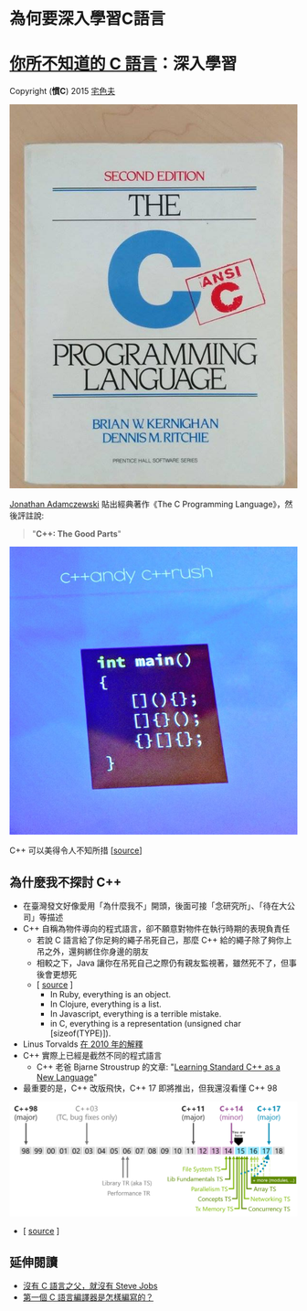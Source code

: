 # 為何要深入學習C語言



# [你所不知道的 C 語言](http://hackfoldr.org/dykc/)：深入學習

Copyright (**慣C**) 2015 [宅色夫](http://wiki.csie.ncku.edu.tw/User/jserv)

![](images/1gWHzfd.png)


[Jonathan Adamczewski](https://twitter.com/twoscomplement) 貼出經典著作《The C Programming Language》，然後評註說:
> "**C++: The Good Parts**"


![](images/4Uzmkvi.png)


C++ 可以美得令人不知所措 [[source](https://twitter.com/jfbastien/status/730963193799938051)]

## 為什麼我不探討 C++

* 在臺灣發文好像愛用「為什麼我不」開頭，後面可接「念研究所」、「待在大公司」等描述
* C++ 自稱為物件導向的程式語言，卻不願意對物件在執行時期的表現負責任
    * 若說 C 語言給了你足夠的繩子吊死自己，那麼 C++ 給的繩子除了夠你上吊之外，還夠綁住你身邊的朋友
    * 相較之下，Java 讓你在吊死自己之際仍有親友監視著，雖然死不了，但事後會更想死
    * [ [source](https://twitter.com/RichRogersHDS/status/666798359244611584) ]
        * In Ruby, everything is an object.
        * In Clojure, everything is a list.
        * In Javascript, everything is a terrible mistake.
        * in C, everything is a representation (unsigned char [sizeof(TYPE)]).
* Linus Torvalds [在 2010 年的解釋](http://www.realworldtech.com/forum/?threadid=104196&curpostid=104208)
* C++ 實際上已經是截然不同的程式語言
    * C++ 老爸 Bjarne Stroustrup 的文章: "[Learning Standard C++ as a New Language](http://jjhou.boolan.com/programmer-4-learning-standard-cpp.htm)"
* 最重要的是，C++ 改版飛快，C++ 17 即將推出，但我還沒看懂 C++ 98

![](images/ITVm6gI.png)

* [ [source](https://isocpp.org/std/status) ]

## 延伸閱讀

* [沒有 C 語言之父，就沒有 Steve Jobs](http://blog.jobbole.com/92642/)
* [第一個 C 語言編譯器是怎樣編寫的？](http://blog.jobbole.com/94311/)